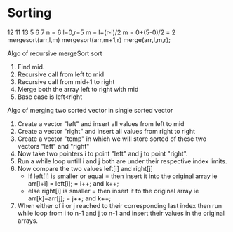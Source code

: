 # Sorting
12 11 13 5 6 7
n = 6
l=0,r=5
m = l+(r-l)/2
m = 0+(5-0)/2 = 2 
mergesort(arr,l,m)
mergesort(arr,m+1,r)
merge(arr,l,m,r);


Algo of recursive mergeSort sort
1. Find mid.
2. Recursive call from left to mid
3. Recursive call from mid+1 to right
4. Merge both the array left to right with mid 
5. Base case is left<right

Algo of merging two sorted vector in single sorted vector
1. Create a vector "left" and insert all values from left to mid
2. Create a vector "right" and insert all values from right to right
3. Create a vector "temp" in which we will store sorted of these two vectors "left" and    "right"
4. Now take two pointers i to point "left" and j to point "right".
5. Run a while loop untill i and j both are under their respective index limits.
6. Now compare the two values left[i] and right[j]
   - If left[i] is smaller or equal
   = then insert it into the original array ie arr[l+i] = left[i]; 
   = i++; and k++;
   - else right[i] is smaller 
   = then insert it to the original array ie arr[k]=arr[j];
   = j++; and k++;
7. When either of i or j reached to their corresponding last index
   then run while loop from i to n-1  and j to n-1 and insert their values 
   in the original arrays.




